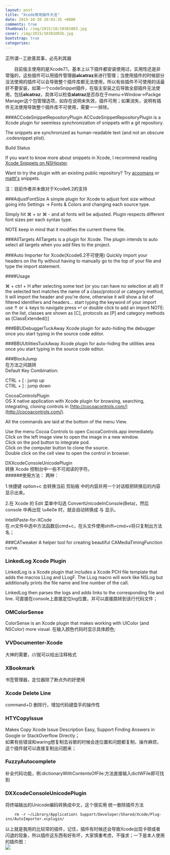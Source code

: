 ```yaml
---
layout: post
title: "Xcode常用插件大法"
date: 2015-10-30 10:03:35 +0800
comments: true
thumbnail: /img/2015/10/10301003.jpg
cover: /img/2015/10301003b.jpg
bootstrap: true
categories: 
---
```


正所谓--工欲善其事，必先利其器<!--more-->

　　目前版主使用的是Xcode7.1，基本上以下插件都安装使用过，实用性还是非常强的，这些插件可以用插件管理器**alcatraz**来进行管理；当使用插件的时候部分没法使用的插件可以会导致整个插件库都无法使用，所以有些插件不可使用的话最好不要安装，如第一个codeSnippet插件，在版主安装之后导致全部插件无法使用，包括**alcatraz**，具体可以检查**alatraz**是否存在于menu->Window->Packge Manager这个包管理选项，如存在说明未失效，插件可用；如果消失，说明有插件无法使用导致整个插件库不可使用，需要一一排除。

###ACCodeSnippetRepositoryPlugin
ACCodeSnippetRepositoryPlugin is a Xcode plugin for seemless synchronization of snippets with a git repository.

The snippets are synchronized as human-readable text (and not an obscure .codesnippet plist).

Build Status

If you want to know more about snippets in Xcode, I recommend reading [Xcode Snippets on NSHipster](http://nshipster.com/xcode-snippets/).

Want to try the plugin with an existing public repository? Try [acoomans](https://github.com/acoomans/xcode-snippets) or [mattt's](https://github.com/mattt/Xcode-Snippets.git) snippets.

注：目前作者并未做对于Xcode6.2的支持

###AdjustFontSize
A simple plugin for Xcode to adjust font size without going into Settings → Fonts & Colors and changing each source type.

Simply hit ⌘ + or ⌘ - and all fonts will be adjusted. Plugin respects different font sizes per each syntax type.

NOTE keep in mind that it modifies the current theme file.

###AllTargets
AllTargets is a plugin for Xcode. The plugin intends to auto select all targets when you add files to the project.


###Auto Importer for Xcode(Xcode6.2不可使用)
Quickly import your headers on the fly without having to manually go to the top of your file and type the import statement.


####Usage

⌘ + ctrl + H after selecting some text (or you can have no selection at all)
If the selected text matches the name of a class/protocol or category method, it will import the header and you're done, otherwise it will show a list of filtered identifiers and headers...
start typing the keyword of your import
use ↑ or ↓ keys to navigate
press ↵ or double click to add an import
NOTE: on the list, classes are shown as [C], protocols as [P] and category methods as [ClassExtended()]

###BBUDebuggerTuckAway
Xcode plugin for auto-hiding the debugger once you start typing in the source code editor.

###BBUUtilitiesTuckAway
Xcode plugin for auto-hiding the utilities area once you start typing in the source code editor.

###BlockJump  
在方法之间跳转  
Default Key Combination:

CTRL + [ : jump up  
CTRL + ] : jump down

CocoaControlsPlugin  
OS X native application with Xcode plugin for browsing, searching, integrating, cloning controls in [http://cocoacontrols.com/](http://cocoacontrols.com/).  

All the commands are laid at the bottom of the menu View.

Use the menu Cocoa Controls to open CocoaControls.app immediately.  
Click on the left image view to open the image in a new window.  
Click on the pod button to integrate pod.  
Click on the computer button to clone the source.  
Double click on the cell view to open the control in browser.


DXXcodeConsoleUnicodePlugin  
转换 Xcode 控制台中一些不可阅读的字符。  
######使用方法：
两种：

1.快捷键 option+c 会转换当前 剪贴板 中的内容并用一个对话框把转换后的内容显示出来。

2.在 Xcode 的 Edit 菜单中勾选 ConvertUnicodeInConsole(Beta)，然后 console 中再出现 \u4e0e 时，就会自动转换成 与 显示。

IntelliPaste-for-XCode  
在.m文件中选中方法函数后cmd+c，在头文件使用shift+cmd+v将只复制出方法名；  


###CATweaker
A helper tool for creating beautiful CAMediaTimingFunction curve.

### LinkedLog Xcode Plugin
LinkedLog is a Xcode plugin that includes a Xcode PCH file template that adds the macros LLog and LLogF. The LLog macro will work like NSLog but additionally prints the file name and line number of the call.

LinkedLog then parses the logs and adds links to the corresponding file and line.
可直接在console上直接定位log位置，并可以直接跳转到该行代码文件；  

### OMColorSense
ColorSense is an Xcode plugin that makes working with UIColor (and NSColor) more visual.
在输入颜色代码时显示具体颜色;

### VVDocumenter-Xcode
大神的需要，///就可以给出注释格式

### XBookmark
书签管理器，定位器除了断点外的好使用

### Xcode Delete Line
command+D 删除行，增加代码键盘手的操作性

### HTYCopyIssue
Makes Copy Xcode Issue Description Easy, Support Finding Answers in Google or StackOverflow Directly；  
如果有些错误和waring想复制去谷歌的时候会连位置和问题都复制，操作麻烦，这个插件就可以直接复制出问题来；

### FuzzyAutocomplete
补全代码功能，例:dictionaryWithContentsOfFile:方法直接输入dictWFile即可找到

### DXXcodeConsoleUnicodePlugin
将终端输出的Unicode编码转换成中文，这个很实用
统一删除插件方法  
	
		rm -r ~/Library/Application\ Support/Developer/Shared/Xcode/Plug-ins/AutoImporter.xcplugin/

以上就是我用的比较常的插件，记住，插件有时候还会导致Xcode出现卡顿或者闪退的现象，所以插件这东西有好有坏，大家慎重考虑，不强求；一下是本人使用的插件图：  
![](/img/2015/10/XcodePlugin.png)